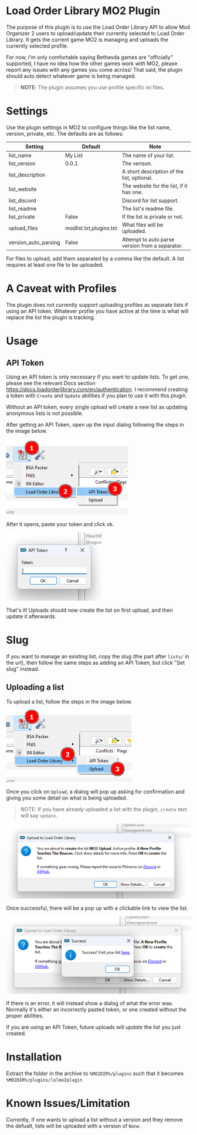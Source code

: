 # Load Order Library MO2 Plugin

The purpose of this plugin is to use the Load Order Library API to allow Mod Organizer 2 users to upload/update their currently selected to Load Order Library. It gets the current game MO2 is managing and uploads the currently selected profile.

For now, I'm only comfortable saying Bethesda games are "officially" supported, I have no idea how the other games work with MO2, please report any issues with any games you come across! That said, the plugin should auto detect whatever game is being managed.

> **NOTE**: The plugin assumes you use profile specific ini files.

# Settings

Use the plugin settings in MO2 to configure things like the list name, version, private, etc.
The defaults are as follows:

| Setting              | Default                 | Note                                            |
| -------------------- | ----------------------- | ----------------------------------------------- |
| list_name            | My List                 | The name of your list.                          |
| list_version         | 0.0.1                   | The verison.                                    |
| list_description     |                         | A short description of the list, optional.      |
| list_website         |                         | The website for the list, if it has one.        |
| list_discord         |                         | Discord for list support.                       |
| list_readme          |                         | The list's readme file.                         |
| list_private         | False                   | If the list is private or not.                  |
| upload_files         | modlist.txt,plugins.txt | What files will be uploaded.                    |
| version_auto_parsing | False                   | Attempt to auto parse version from a separator. |

For files to upload, add them separated by a comma like the default. A list requires at least one file to be uploaded.

# A Caveat with Profiles

The plugin does not currently support uploading profiles as separate lists if using an API token. Whatever profile you have active at the time is what will replace the list the plugin is tracking.

# Usage

## API Token

Using an API token is only necessary if you want to update lists. To get one, please see the relevant Docs section https://docs.loadorderlibrary.com/en/authentication. I recommend creating a token with `Create` and `Update` abilities if you plan to use it with this plugin.

Without an API token, every single upload will create a new list as updating anonymous lists is not possible.

After getting an API Token, open up the input dialog following the steps in the image below.

![Open token input](./docs/images/add_api_token1.png)

After it opens, paste your token and click ok.

![Paste your token](./docs/images/add_api_token2.png)

That's it! Uploads should now create the list on first upload, and then update it afterwards.

# Slug

If you want to manage an existing list, copy the slug (the part after `lists/` in the url), then follow the same steps as adding an API Token, but click "Set slug" instead.

## Uploading a list

To upload a list, follow the steps in the image below.

![Upload a list](./docs/images/upload_list1.png)

Once you click on `Upload`, a dialog will pop up asking for confirmation and giving you some detail on what is being uploaded.

> NOTE: If you have already uploaded a list with the plugin, `create` text will say `update`.

![Confirm upload](./docs/images/upload_list2.png)

Once successful, there will be a pop up with a clickable link to view the list.

![Successful upload](./docs/images/upload_list3.png)

If there is an error, it will instead show a dialog of what the error was. Normally it's either an incorrectly pasted token, or one created without the proper abilities.

If you are using an API Token, future uploads will _update_ the list you just created.

# Installation

Extract the folder in the archive to `%MO2DIR%/plugins` such that it becomes `%MO2DIR%/plugins/lolmo2plugin`

# Known Issues/Limitation

Currently, if one wants to upload a list without a version and they remove the defualt, lists will be uploaded with a version of `None`.
